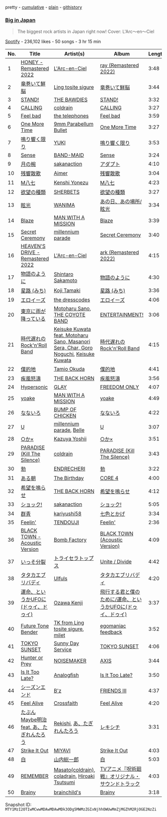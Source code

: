 pretty - [cumulative](/playlists/cumulative/37i9dQZF1DXbR32Ldau7WM.md) - [plain](/playlists/plain/37i9dQZF1DXbR32Ldau7WM) - [githistory](https://github.githistory.xyz/mackorone/spotify-playlist-archive/blob/main/playlists/plain/37i9dQZF1DXbR32Ldau7WM)

### [Big in Japan](https://open.spotify.com/playlist/37i9dQZF1DXbR32Ldau7WM)

> The biggest rock artists in Japan right now! Cover: L'Arc〜en〜Ciel

[Spotify](https://open.spotify.com/user/spotify) - 236,102 likes - 50 songs - 3 hr 15 min

| No. | Title | Artist(s) | Album | Length |
|---|---|---|---|---|
| 1 | [HONEY \- Remastered 2022](https://open.spotify.com/track/4BFWM87zjensjLlOjnlNqE) | [L'Arc\-en\-Ciel](https://open.spotify.com/artist/6jTjjAjvYvMYfaqi837p5x) | [ray \(Remastered 2022\)](https://open.spotify.com/album/6Km0eJ6M9NL89fzpHb26iq) | 3:48 |
| 2 | [竜巻いて鮮脳](https://open.spotify.com/track/53ygKATZIiOKS9DWMKdNwH) | [Ling tosite sigure](https://open.spotify.com/artist/00DuPiLri3mNomvvM3nZvU) | [竜巻いて鮮脳](https://open.spotify.com/album/2VpUOSFam8GvgQHnSpn2kH) | 3:44 |
| 3 | [STAND!](https://open.spotify.com/track/7hp87JcODkGYqkhIi6hiBR) | [THE BAWDIES](https://open.spotify.com/artist/2zrpw0rjWCFEMb8MVhug5F) | [STAND!](https://open.spotify.com/album/3s5s6siW3yev2bVIZV4HU9) | 3:32 |
| 4 | [CALLING](https://open.spotify.com/track/5BJ03eRmkLzu55YOKn4Eb7) | [coldrain](https://open.spotify.com/artist/4pCVGaLWxDe4d8bsjsnmUM) | [CALLING](https://open.spotify.com/album/0TPygxRbXxJluUUnwOOsbN) | 3:27 |
| 5 | [Feel bad](https://open.spotify.com/track/2Plic6QHr74DA4XCnsJZ9R) | [the telephones](https://open.spotify.com/artist/2wRKaUyXjAYRkelDUugZrQ) | [Feel bad](https://open.spotify.com/album/00dCuHlzXdSO61DbhQpBkF) | 3:59 |
| 6 | [One More Time](https://open.spotify.com/track/5eJzzdZFGx5UTQ8OO9HhKQ) | [9mm Parabellum Bullet](https://open.spotify.com/artist/3v0nHmnUcf9GAhjQOTctQu) | [One More Time](https://open.spotify.com/album/3XKXbGqYOWElmctD6tfrIJ) | 3:27 |
| 7 | [鳴り響く限り](https://open.spotify.com/track/1AudHfLgLyJoDvqBTZBtSU) | [YUKI](https://open.spotify.com/artist/380DW51qbu5pSP8crFRIII) | [鳴り響く限り](https://open.spotify.com/album/6NDdztWIUAsK2pbmDvWjND) | 3:53 |
| 8 | [Sense](https://open.spotify.com/track/6Tav592Kp5bcrdoLlZbSfM) | [BAND\-MAID](https://open.spotify.com/artist/5Wh3G01Xfxn2zzEZNpuYHH) | [Sense](https://open.spotify.com/album/6X7WGh9omm3GVTmJIDBUbU) | 3:24 |
| 9 | [月の椀](https://open.spotify.com/track/5GVb3tUNjK3xirJfVi8p6v) | [sakanaction](https://open.spotify.com/artist/0hCWVMGGQnRVfDgmhwLIxq) | [アダプト](https://open.spotify.com/album/05jKqltxctVFbdEw4xvFbG) | 4:10 |
| 10 | [残響散歌](https://open.spotify.com/track/7v8wKvNQQIxkugCFFjrkaO) | [Aimer](https://open.spotify.com/artist/0bAsR2unSRpn6BQPEnNlZm) | [残響散歌](https://open.spotify.com/album/1gfSftIuafqkGu28ely5z6) | 3:04 |
| 11 | [M八七](https://open.spotify.com/track/3sFdaHo9D3hfiFt2wVi6a5) | [Kenshi Yonezu](https://open.spotify.com/artist/1snhtMLeb2DYoMOcVbb8iB) | [M八七](https://open.spotify.com/album/0QY96kqY4P5tJQaEmaE0CK) | 4:23 |
| 12 | [欲望の種類](https://open.spotify.com/track/0tH51HhTDdVlk2LDlsR9TY) | [SHERBETS](https://open.spotify.com/artist/2wDZiOSGlVZbHYSqAeJRW9) | [欲望の種類](https://open.spotify.com/album/53xPqQvVSyHA63t5LwgkU5) | 3:27 |
| 13 | [眩光](https://open.spotify.com/track/0Imzg052WsTbxUNDMnZhmp) | [WANIMA](https://open.spotify.com/artist/6YqdtpUutxodni6lUD4stM) | [あの日、あの場所/眩光](https://open.spotify.com/album/1VSTDVmonKezz5ZiBtc66c) | 3:34 |
| 14 | [Blaze](https://open.spotify.com/track/5Pw2rjJVoTbMJlY8988bvn) | [MAN WITH A MISSION](https://open.spotify.com/artist/3NTbOmzlj2cL86XFuDVFvZ) | [Blaze](https://open.spotify.com/album/6mn2Cgy23BdXyC46L3bkiy) | 3:39 |
| 15 | [Secret Ceremony](https://open.spotify.com/track/4H0jA4BmoPsR1g0YojlYKV) | [millennium parade](https://open.spotify.com/artist/0GZ65zwBwkkwGNJ3zagtTZ) | [Secret Ceremony](https://open.spotify.com/album/79uzDTAtLl2kp5bskMLgtQ) | 3:40 |
| 16 | [HEAVEN'S DRIVE \- Remastered 2022](https://open.spotify.com/track/2YN0J4GseRJh9Vaocsx7aZ) | [L'Arc\-en\-Ciel](https://open.spotify.com/artist/6jTjjAjvYvMYfaqi837p5x) | [ark \(Remastered 2022\)](https://open.spotify.com/album/1yswv9nJISyhKOisp0buDe) | 4:15 |
| 17 | [物語のように](https://open.spotify.com/track/1B3x3AMvyCR1Ce5pjl56hM) | [Shintaro Sakamoto](https://open.spotify.com/artist/4U7i0wRZh9IIHbjuECMyIq) | [物語のように](https://open.spotify.com/album/5nCrvokzQ6dm6NhPLHZEAG) | 4:30 |
| 18 | [星路 \(みち\)](https://open.spotify.com/track/0TWwbu3qo6fglRBJerQ068) | [Koji Tamaki](https://open.spotify.com/artist/5KLvrcsAUwqMOqxErwSJmD) | [星路 \(みち\)](https://open.spotify.com/album/1MIlkgZssg2rgkqbGUY8sx) | 3:36 |
| 19 | [エロイーズ](https://open.spotify.com/track/008UMp36siAtPubqLsV9ef) | [the dresscodes](https://open.spotify.com/artist/2qmqi8B4pdSyjBc7lNBBiO) | [エロイーズ](https://open.spotify.com/album/5THXTAFk2nRmYJwSHvPY6I) | 4:06 |
| 20 | [東京に雨が降っている](https://open.spotify.com/track/76ea36A908cqljwII0DJc2) | [Motoharu Sano](https://open.spotify.com/artist/286Db6EQmfgB3SJYulhGqb), [THE COYOTE BAND](https://open.spotify.com/artist/432HTPxin2aQmEIHXQMUnh) | [ENTERTAINMENT!](https://open.spotify.com/album/4gSTAHiTJ88bQs08VFXBET) | 3:06 |
| 21 | [時代遅れのRock'n'Roll Band](https://open.spotify.com/track/5x1mEZL7jAmnDvPoALyBdO) | [Keisuke Kuwata feat\. Motoharu Sano, Masanori Sera, Char, Goro Noguchi](https://open.spotify.com/artist/1Zwp8omq5fAcxwTfjZKLoJ), [Keisuke Kuwata](https://open.spotify.com/artist/6YIqgghQqnkNne8BKQpW6v) | [時代遅れのRock'n'Roll Band](https://open.spotify.com/album/34880OhTzI2pjzQW05ooka) | 4:15 |
| 22 | [僕的地](https://open.spotify.com/track/4R254nmfaMgvgZH0cwSZf9) | [Tamio Okuda](https://open.spotify.com/artist/3ZWE1TnryM03rfzVin17K0) | [僕的地](https://open.spotify.com/album/7GegHcxnmBQT0yFxrVbPqp) | 4:41 |
| 23 | [疾風怒濤](https://open.spotify.com/track/4JYrIuBfx1G0PjkMgapzsj) | [THE BACK HORN](https://open.spotify.com/artist/34d8V2nUwp937CmL9pQ6xV) | [疾風怒濤](https://open.spotify.com/album/4dTOxbXSDpVGs4tR6ByCZQ) | 3:56 |
| 24 | [Hypersonic](https://open.spotify.com/track/51gxaHIQYvMZXFR7owPiSy) | [GLAY](https://open.spotify.com/artist/00AFbqxvdDK6T1D6MQZ9c1) | [FREEDOM ONLY](https://open.spotify.com/album/6iJ8EkeLS7JrpE3NvUz25R) | 4:07 |
| 25 | [yoake](https://open.spotify.com/track/71wrW2jUPnOX48WfMZRFfA) | [MAN WITH A MISSION](https://open.spotify.com/artist/3NTbOmzlj2cL86XFuDVFvZ) | [yoake](https://open.spotify.com/album/5jugeblIbCduKGADB7Y09A) | 4:49 |
| 26 | [なないろ](https://open.spotify.com/track/5LOISm9qukDm7veN4Fqgnc) | [BUMP OF CHICKEN](https://open.spotify.com/artist/0hSFeqPehe7FtCNWuQ6Bsy) | [なないろ](https://open.spotify.com/album/3AlWWIGwJoaTuSMa9epb3e) | 4:22 |
| 27 | [U](https://open.spotify.com/track/32H7fwKsaYtSl6qiXFI6I6) | [millennium parade](https://open.spotify.com/artist/0GZ65zwBwkkwGNJ3zagtTZ), [Belle](https://open.spotify.com/artist/1m9ZvxLFfX9avls54a0y40) | [U](https://open.spotify.com/album/6geoEKwXSuETawoDPOkfV7) | 3:07 |
| 28 | [○か×](https://open.spotify.com/track/2VbxCJgAXOYcf5ashGYuHh) | [Kazuya Yoshii](https://open.spotify.com/artist/4tgnOBWTNWUtp3uhUiLCkj) | [○か×](https://open.spotify.com/album/0Ew3ozhOSJz96Np4YTWPXB) | 3:51 |
| 29 | [PARADISE \(Kill The Silence\)](https://open.spotify.com/track/1YLnHvUtdMN91dmwFE5ueh) | [coldrain](https://open.spotify.com/artist/4pCVGaLWxDe4d8bsjsnmUM) | [PARADISE \(Kill The Silence\)](https://open.spotify.com/album/6SdcvS3W4Rhs36uOpb3gb7) | 3:43 |
| 30 | [勃](https://open.spotify.com/track/3X5FxxEUNq1tExNUZXgcEc) | [ENDRECHERI](https://open.spotify.com/artist/2Xe4i1wmyan14oNqhrTS78) | [勃](https://open.spotify.com/album/2nmxQfw5q7YIZ7EHsb2bwQ) | 3:22 |
| 31 | [ある朝](https://open.spotify.com/track/3a2qX03Ctq69PEqG89cDM9) | [The Birthday](https://open.spotify.com/artist/58zME34zPsQx58YXCyFryH) | [CORE 4](https://open.spotify.com/album/3TXOMUTuFQGhPOpNEYdUCq) | 4:00 |
| 32 | [希望を鳴らせ](https://open.spotify.com/track/4DRHvWmMLFZkkbd0rwqDkG) | [THE BACK HORN](https://open.spotify.com/artist/34d8V2nUwp937CmL9pQ6xV) | [希望を鳴らせ](https://open.spotify.com/album/2XlmRic9iwoVLR5YwI2Gzh) | 4:12 |
| 33 | [ショック!](https://open.spotify.com/track/1eW2WQmmYbYe1MqxEh5tsV) | [sakanaction](https://open.spotify.com/artist/0hCWVMGGQnRVfDgmhwLIxq) | [ショック!](https://open.spotify.com/album/3kiNiNn5QbcFp5OOS5A6Q2) | 5:05 |
| 34 | [群青](https://open.spotify.com/track/06x5F8O4ZqSTgdo9EqiE3T) | [kariyushi58](https://open.spotify.com/artist/0JUEsKG18QuDt6SmyHDrnL) | [七色とかげ](https://open.spotify.com/album/38PMNzLOxdREwrxOS87crH) | 3:34 |
| 35 | [Feelin'](https://open.spotify.com/track/6YoicaJPVCpHvMmOZWksON) | [TENDOUJI](https://open.spotify.com/artist/7kOS7xo3ryc1MmhfP0fNnX) | [Feelin'](https://open.spotify.com/album/3vBc37jVJlgaHKhcavhDg3) | 2:36 |
| 36 | [BLACK TOWN \- Acoustic Version](https://open.spotify.com/track/0R4IVPXo99eHM52nvT23tn) | [Bomb Factory](https://open.spotify.com/artist/2PPPdxtIsns02nAw3rQ03g) | [BLACK TOWN \(Acoustic Version\)](https://open.spotify.com/album/4Uko8iIzKup2aamDdaCUyx) | 4:09 |
| 37 | [いっそ分裂](https://open.spotify.com/track/5gzVCsND9HT8HD7KjrT15G) | [トライセラトップス](https://open.spotify.com/artist/00J5DWQel4eH9qQnDS6qrn) | [Unite / Divide](https://open.spotify.com/album/0nTYoNvUKtILpU8EdS73I3) | 4:42 |
| 38 | [タタカエブリバディ](https://open.spotify.com/track/6HuaMfd51muvgrwhJs4F9X) | [Ulfuls](https://open.spotify.com/artist/6e9Wgn2800cCQcM0b4cNwt) | [タタカエブリバディ](https://open.spotify.com/album/1F6ZHIzZ37d6AmY6OyOaV0) | 4:20 |
| 39 | [運命、というかUFOに\(ドゥイ、ドゥイ\)](https://open.spotify.com/track/7Ixpgdw4u532wm8DV3iv6B) | [Ozawa Kenji](https://open.spotify.com/artist/7ovAoJY1WI5kUXRCa35C2I) | [飛行する君と僕のために/運命、というかUFOに\(ドゥイ、ドゥイ\)](https://open.spotify.com/album/1Y8hbSqsXHLtd8DWBAnSW3) | 3:37 |
| 40 | [Future Tone Bender](https://open.spotify.com/track/5Ed03SNdYyL69YsW0pOfEz) | [TK from Ling tosite sigure](https://open.spotify.com/artist/3B9O5mYYw89fFXkwKh7jCS), [milet](https://open.spotify.com/artist/45ft4DyTCEJfQwTBHXpdhM) | [egomaniac feedback](https://open.spotify.com/album/3XBNvPlVMRZkS10ssu1iRF) | 3:52 |
| 41 | [TOKYO SUNSET](https://open.spotify.com/track/3uyxqhX9aZWs8uxBF6nPRL) | [Sunny Day Service](https://open.spotify.com/artist/4cSyPcpldERtF4eL3NB9dn) | [TOKYO SUNSET](https://open.spotify.com/album/5gqwQgJgK44GAYLuiIez8T) | 4:06 |
| 42 | [Hunter or Prey](https://open.spotify.com/track/1mSzEhQw7CH50j9e97un0V) | [NOISEMAKER](https://open.spotify.com/artist/02usiGXga5g4aQteRySLXQ) | [AXIS](https://open.spotify.com/album/3qKwhlHo13SRpExp9et5eQ) | 3:44 |
| 43 | [Is It Too Late?](https://open.spotify.com/track/2hIkxugVJfPd8FjXzLpOrt) | [Analogfish](https://open.spotify.com/artist/5KvfVmM9oHCiIy88GOG58h) | [Is It Too Late?](https://open.spotify.com/album/2HbIJbRXMAsMLvKaESkrli) | 3:50 |
| 44 | [シーズンエンド](https://open.spotify.com/track/7pdMesCX4Vulq75t7wb6bZ) | [B'z](https://open.spotify.com/artist/7i9bNUSGORP5MIgrii3cJc) | [FRIENDS Ⅲ](https://open.spotify.com/album/1GphZ6CslazKeXBAnmWPj3) | 4:37 |
| 45 | [Feel Alive](https://open.spotify.com/track/6P0ZFKD6ovXnpJ8fOTzuRB) | [Crossfaith](https://open.spotify.com/artist/3gfA40vRbx6YX8oCDXDCDh) | [Feel Alive](https://open.spotify.com/album/5vbFIeNWKOdJaIC4JtgtG8) | 4:20 |
| 46 | [たぶんMaybe明治 feat\. あ、たぎれんたろう](https://open.spotify.com/track/4XdSe3t6dLv4wm38EzztCc) | [Rekishi](https://open.spotify.com/artist/0ZNOGQWBmBxJPBQG0HS0mJ), [あ、たぎれんたろう](https://open.spotify.com/artist/5HT55SPkrxr8N49KCsDrFC) | [レキシチ](https://open.spotify.com/album/11ZNUUORgFEH7S8ZHF0sH4) | 3:31 |
| 47 | [Strike It Out](https://open.spotify.com/track/13pExaXcujflZ57yN2QGuZ) | [MIYAVI](https://open.spotify.com/artist/7sBtBCNVRujQhaHDODkfTN) | [Strike It Out](https://open.spotify.com/album/1qNUFQXPkILH99sRywZ3E5) | 4:03 |
| 48 | [白](https://open.spotify.com/track/6v8y2xwJ1fEWfwYzO2BMeu) | [山内総一郎](https://open.spotify.com/artist/4UskpPBwqxbdjKYOVxSmp3) | [白](https://open.spotify.com/album/5CWAEKiWrNq2lvQ87R4TcD) | 5:03 |
| 49 | [REMEMBER](https://open.spotify.com/track/3zQfJvpdIOPxGLu3NR9zy4) | [Masato\(coldrain\)](https://open.spotify.com/artist/4f9hD6gIbmsHoQw9MFMnP8), [coladrain](https://open.spotify.com/artist/4qLXYL3mOJD057YL4puyU4), [Hiroaki Tsutsumi](https://open.spotify.com/artist/4uXJgaCc1GtHWtFq8CmPmQ) | [TVアニメ『呪術廻戦』オリジナル・サウンドトラック](https://open.spotify.com/album/05gFeqUdYwzsNKNzvqGv8g) | 4:03 |
| 50 | [Brainy](https://open.spotify.com/track/1WgN2szYODur4O2MP9U6F9) | [brainchild's](https://open.spotify.com/artist/1uQnzELUyiex7pt1EpCDtE) | [Brainy](https://open.spotify.com/album/6RAwYJgvKf2WJCgtn4RP0L) | 3:18 |

Snapshot ID: `MTY1MzI2OTIwMCwwMDAwMDAwMDk3ODg5MWMzZGIxNjhhOWUwMmZjMGZhM2RjOGE2NzZi`
